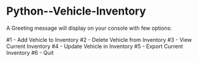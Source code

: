 # Python--Vehicle-Inventory

A Greeting message will display on your console with few options:

#1 - Add Vehicle to Inventory
#2 - Delete Vehicle from Inventory
#3 - View Current Inventory
#4 - Update Vehicle in Inventory
#5 - Export Current Inventory
#6 - Quit
